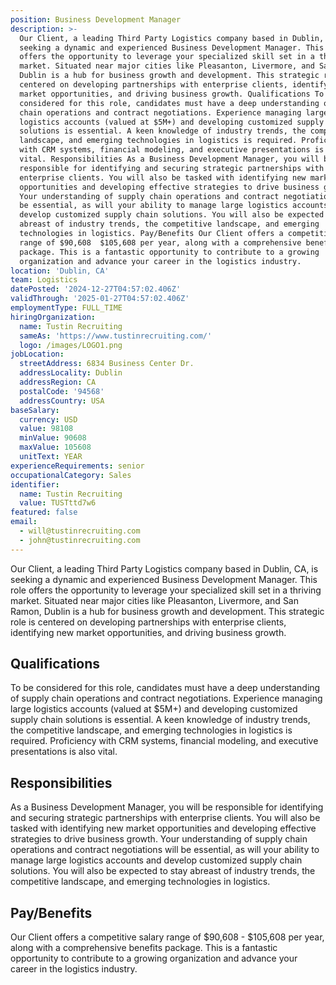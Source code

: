 ```yaml
---
position: Business Development Manager
description: >-
  Our Client, a leading Third Party Logistics company based in Dublin, CA, is
  seeking a dynamic and experienced Business Development Manager. This role
  offers the opportunity to leverage your specialized skill set in a thriving
  market. Situated near major cities like Pleasanton, Livermore, and San Ramon,
  Dublin is a hub for business growth and development. This strategic role is
  centered on developing partnerships with enterprise clients, identifying new
  market opportunities, and driving business growth. Qualifications To be
  considered for this role, candidates must have a deep understanding of supply
  chain operations and contract negotiations. Experience managing large
  logistics accounts (valued at $5M+) and developing customized supply chain
  solutions is essential. A keen knowledge of industry trends, the competitive
  landscape, and emerging technologies in logistics is required. Proficiency
  with CRM systems, financial modeling, and executive presentations is also
  vital. Responsibilities As a Business Development Manager, you will be
  responsible for identifying and securing strategic partnerships with
  enterprise clients. You will also be tasked with identifying new market
  opportunities and developing effective strategies to drive business growth.
  Your understanding of supply chain operations and contract negotiations will
  be essential, as will your ability to manage large logistics accounts and
  develop customized supply chain solutions. You will also be expected to stay
  abreast of industry trends, the competitive landscape, and emerging
  technologies in logistics. Pay/Benefits Our Client offers a competitive salary
  range of $90,608  $105,608 per year, along with a comprehensive benefits
  package. This is a fantastic opportunity to contribute to a growing
  organization and advance your career in the logistics industry.
location: 'Dublin, CA'
team: Logistics
datePosted: '2024-12-27T04:57:02.406Z'
validThrough: '2025-01-27T04:57:02.406Z'
employmentType: FULL_TIME
hiringOrganization:
  name: Tustin Recruiting
  sameAs: 'https://www.tustinrecruiting.com/'
  logo: /images/LOGO1.png
jobLocation:
  streetAddress: 6834 Business Center Dr.
  addressLocality: Dublin
  addressRegion: CA
  postalCode: '94568'
  addressCountry: USA
baseSalary:
  currency: USD
  value: 98108
  minValue: 90608
  maxValue: 105608
  unitText: YEAR
experienceRequirements: senior
occupationalCategory: Sales
identifier:
  name: Tustin Recruiting
  value: TUSTttd7w6
featured: false
email:
  - will@tustinrecruiting.com
  - john@tustinrecruiting.com
---
```




Our Client, a leading Third Party Logistics company based in Dublin, CA, is seeking a dynamic and experienced Business Development Manager. This role offers the opportunity to leverage your specialized skill set in a thriving market. Situated near major cities like Pleasanton, Livermore, and San Ramon, Dublin is a hub for business growth and development. This strategic role is centered on developing partnerships with enterprise clients, identifying new market opportunities, and driving business growth.

## Qualifications
To be considered for this role, candidates must have a deep understanding of supply chain operations and contract negotiations. Experience managing large logistics accounts (valued at $5M+) and developing customized supply chain solutions is essential. A keen knowledge of industry trends, the competitive landscape, and emerging technologies in logistics is required. Proficiency with CRM systems, financial modeling, and executive presentations is also vital.

## Responsibilities
As a Business Development Manager, you will be responsible for identifying and securing strategic partnerships with enterprise clients. You will also be tasked with identifying new market opportunities and developing effective strategies to drive business growth. Your understanding of supply chain operations and contract negotiations will be essential, as will your ability to manage large logistics accounts and develop customized supply chain solutions. You will also be expected to stay abreast of industry trends, the competitive landscape, and emerging technologies in logistics.

## Pay/Benefits
Our Client offers a competitive salary range of $90,608 - $105,608 per year, along with a comprehensive benefits package. This is a fantastic opportunity to contribute to a growing organization and advance your career in the logistics industry.
